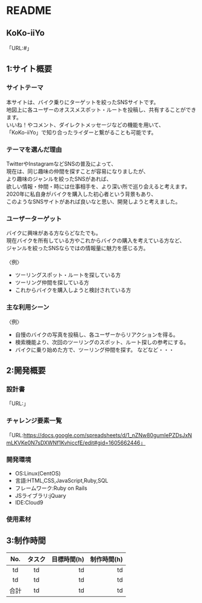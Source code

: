 # README

## KoKo-iiYo
「URL:#」

## 1:サイト概要
### サイトテーマ
本サイトは、バイク乗りにターゲットを絞ったSNSサイトです。<br>
地図上に各ユーザーのオススメスポット・ルートを投稿し、共有することができます。<br>
いいね！やコメント、ダイレクトメッセージなどの機能を用いて、<br>
「KoKo-iiYo」で知り合ったライダーと繋がることも可能です。

### テーマを選んだ理由
TwitterやInstagramなどSNSの普及によって、<br>
現在は、同じ趣味の仲間を探すことが容易になりましたが、<br>
より趣味のジャンルを絞ったSNSがあれば、<br>
欲しい情報・仲間・時には仕事相手を、より深い所で巡り会えると考えます。<br>
2020年に私自身がバイクを購入した初心者という背景もあり、<br>
このようなSNSサイトがあれば良いなと思い、開発しようと考えました。

### ユーザーターゲット
バイクに興味がある方ならどなたでも。<br>
現在バイクを所有している方やこれからバイクの購入を考えている方など、<br>
ジャンルを絞ったSNSならではの情報量に魅力を感じる方。<br>
<br>
〈例〉<br>
* ツーリングスポット・ルートを探している方
* ツーリング仲間を探している方
* これからバイクを購入しようと検討されている方

### 主な利用シーン
〈例〉
* 自慢のバイクの写真を投稿し、各ユーザーからリアクションを得る。
* 検索機能より、次回のツーリングのスポット、ルート探しの参考にする。
* バイクに乗り始めた方で、ツーリング仲間を探す。
などなど・・・

## 2:開発概要
### 設計書
「URL:」
### チャレンジ要素一覧
「URL:https://docs.google.com/spreadsheets/d/1_nZNw80gumIePZDsJxNmLKVKe0N7sDXWNf1KvhiccfE/edit#gid=1605662446」
### 開発環境
* OS:Linux(CentOS)
* 言語:HTML,CSS,JavaScript,Ruby,SQL
* フレームワーク:Ruby on Rails
* JSライブラリ:jQuary
* IDE:Cloud9
### 使用素材

## 3:制作時間
|No.|タスク|目標時間(h)|制作時間(h)|
|:---:|:---:|--:|--:|
|td|td|td|td|
|td|td|td|td|
|合計|td|td|td|